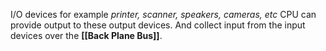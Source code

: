 I/O devices for example *printer, scanner, speakers, cameras, etc* CPU can provide output to these output devices. And collect input from the input devices over the **[[Back Plane Bus]]**.
